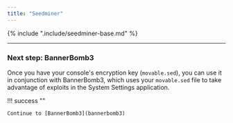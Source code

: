```yaml
---
title: "Seedminer"
---
```


{% include ".include/seedminer-base.md" %}

___

### Next step: BannerBomb3

Once you have your console's encryption key (`movable.sed`), you can use it in conjunction with BannerBomb3, which uses your `movable.sed` file to take advantage of exploits in the System Settings application.

!!! success ""

    Continue to [BannerBomb3](bannerbomb3)
